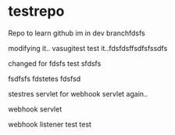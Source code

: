 # testrepo
Repo to learn github
im in dev branchfdsfs

modifying it.. vasugitest
test it..fdsfdsffsdfsfssdfs

changed for fdsfs
test
sfdsfs

fsdfsfs
fdstetes
fdsfsd

stestres
servlet for webhook
servlet again..

webhook servlet

webhook listener
test
test
